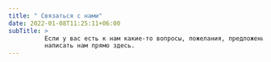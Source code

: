 ```yaml
---
title: " Связаться с нами"
date: 2022-01-08T11:25:11+06:00
subTitle: >
          Если у вас есть к нам какие-то вопросы, пожелания, предложения для сотрудничества, вы можете смело 
          написать нам прямо здесь.
---
```


